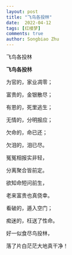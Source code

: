 ```yaml
---
layout: post
title: "飞鸟各投林"
date:  2022-04-12
tags: [红楼梦]
comments: true
author: Songbiao Zhu
---
```


飞鸟各投林

<!-- more -->



**飞鸟各投林**



为官的，家业凋零；

富贵的，金银散尽；

有恩的，死里逃生；

无情的，分明报应；

欠命的，命已还；

欠泪的，泪已尽。

冤冤相报实非轻，

分离聚合皆前定。

欲知命短问前生，

老来富贵也真侥幸。

看破的，遁入空门；

痴迷的，枉送了性命。

好一似食尽鸟投林，

落了片白茫茫大地真干净！